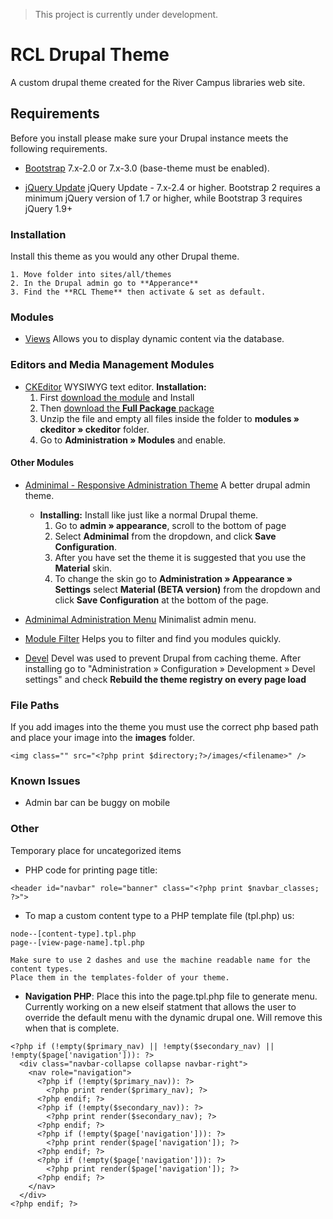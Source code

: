 > This project is currently under development.

# RCL Drupal Theme
A custom drupal theme created for the River Campus libraries web site.

## Requirements
Before you install please make sure your Drupal instance meets the following requirements.

- [Bootstrap](https://drupal.org/project/bootstrap) 7.x-2.0 or 7.x-3.0 (base-theme must be enabled).

- [jQuery Update](https://drupal.org/project/jquery_update) jQuery Update - 7.x-2.4 or higher. Bootstrap 2 requires a minimum jQuery version of 1.7 or higher, while Bootstrap 3 requires jQuery 1.9+

### Installation
Install this theme as you would any other Drupal theme.
```
1. Move folder into sites/all/themes
2. In the Drupal admin go to **Apperance**
3. Find the **RCL Theme** then activate & set as default.
```

### Modules

- [Views](https://www.drupal.org/project/views)
Allows you to display dynamic content via the database.

### Editors and Media Management Modules

- [CKEditor](http://ckeditor.com/download)
WYSIWYG text editor. **Installation:**
  1. First [download the module](https://www.drupal.org/project/ckeditor) and Install
  2. Then [download the **Full Package** package](http://ckeditor.com/download)
  3. Unzip the file and empty all files inside the folder to **modules » ckeditor » ckeditor** folder.
  4. Go to **Administration » Modules** and enable.


#### Other Modules

- [Adminimal - Responsive Administration Theme](https://www.drupal.org/project/adminimal_admin_menu)
A better drupal admin theme.
  - **Installing:** Install like just like a normal Drupal theme.
    1. Go to **admin » appearance**, scroll to the bottom of page
    2. Select **Adminimal** from the dropdown, and click **Save Configuration**.
    3. After you have set the theme it is suggested that you use the **Material** skin.
    4. To change the skin go to **Administration » Appearance » Settings** select **Material (BETA version)** from the dropdown and click **Save Configuration** at the bottom of the page.

- [Adminimal Administration Menu](https://www.drupal.org/project/adminimal_admin_menu)
Minimalist admin menu.

- [Module Filter](https://www.drupal.org/project/module_filter)
Helps you to filter and find you modules quickly.

- [Devel](https://www.drupal.org/project/devel)
Devel was used to prevent Drupal from caching theme. After installing go to "Administration » Configuration » Development » Devel settings" and check **Rebuild the theme registry on every page load**



### File Paths
If you add images into the theme you must use the correct php based path and place your image into the **images** folder.
```
<img class="" src="<?php print $directory;?>/images/<filename>" />
```

### Known Issues
- Admin bar can be buggy on mobile

### Other
Temporary place for uncategorized items

- PHP code for printing page title:
```
<header id="navbar" role="banner" class="<?php print $navbar_classes; ?>">

```

- To map a custom content type to a PHP template file (tpl.php) us:
```
node--[content-type].tpl.php
page--[view-page-name].tpl.php

Make sure to use 2 dashes and use the machine readable name for the content types.
Place them in the templates-folder of your theme.
```

- **Navigation PHP**: Place this into the page.tpl.php file to generate menu. Currently working on a new elseif statment that allows the user to override the default menu with the dynamic drupal one. Will remove this when that is complete.
```
<?php if (!empty($primary_nav) || !empty($secondary_nav) || !empty($page['navigation'])): ?>
  <div class="navbar-collapse collapse navbar-right">
    <nav role="navigation">
      <?php if (!empty($primary_nav)): ?>
        <?php print render($primary_nav); ?>
      <?php endif; ?>
      <?php if (!empty($secondary_nav)): ?>
        <?php print render($secondary_nav); ?>
      <?php endif; ?>
      <?php if (!empty($page['navigation'])): ?>
        <?php print render($page['navigation']); ?>
      <?php endif; ?>
      <?php if (!empty($page['navigation'])): ?>
        <?php print render($page['navigation']); ?>
      <?php endif; ?>
    </nav>
  </div>
<?php endif; ?>
```
